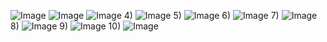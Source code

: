 ![Image](https://github.com/user-attachments/assets/d8f6078a-1a8b-469f-99f0-ccf754d2fe12)
![Image](https://github.com/user-attachments/assets/9594b010-7887-4dea-b8c8-647a8218a179)
![Image](https://github.com/user-attachments/assets/38732b3e-b381-4916-aadf-59f6a293c44b)
4)
![Image](https://github.com/user-attachments/assets/964af4d6-7de3-4ada-9a02-cf11d6399a94)
5)
![Image](https://github.com/user-attachments/assets/db497e81-55bd-4585-8b15-239c810d70ac)
6)
![Image](https://github.com/user-attachments/assets/a60b836b-46fd-4ade-bd9b-99881e28bc64)
7)
![Image](https://github.com/user-attachments/assets/60d5a666-e735-4630-8e48-e96200985ad7)
8)
![Image](https://github.com/user-attachments/assets/aabe6513-bd92-441e-9a7d-776942a9933f)
9)
![Image](https://github.com/user-attachments/assets/c50246ae-a5e7-46df-848b-44f51545621a)
10)
![Image](https://github.com/user-attachments/assets/ef1f1000-4532-4594-b617-26753b8df0e3)
